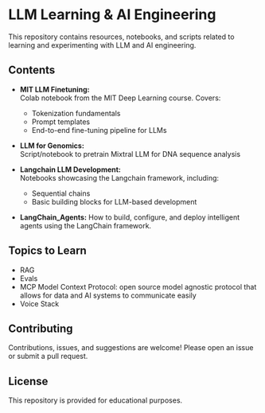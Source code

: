 # LLM Learning & AI Engineering

This repository contains resources, notebooks, and scripts related to learning and experimenting with LLM and AI engineering. 
## Contents

- **MIT LLM Finetuning:**  
  Colab notebook from the MIT Deep Learning course. Covers:
  - Tokenization fundamentals
  - Prompt templates
  - End-to-end fine-tuning pipeline for LLMs

- **LLM for Genomics:**  
  Script/notebook to pretrain Mixtral LLM for DNA sequence analysis

- **Langchain LLM Development:**  
  Notebooks showcasing the Langchain framework, including:
  - Sequential chains
  - Basic building blocks for LLM-based development

- **LangChain_Agents:**
  How to build, configure, and deploy intelligent agents using the LangChain framework.
  

## Topics to Learn

- RAG
- Evals
- MCP
  Model Context Protocol: open source model agnostic protocol that allows for data and AI systems to communicate easily
- Voice Stack

## Contributing

Contributions, issues, and suggestions are welcome! Please open an issue or submit a pull request.

## License

This repository is provided for educational purposes.
